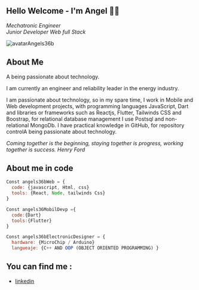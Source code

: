  ## Hello Welcome - I'm Angel :man_beard:
 *Mechatronic Engineer*  
 *Junior Developer Web full Stack*
 

![avatarAngels36b](https://user-images.githubusercontent.com/40722950/215373433-0024177a-5301-436d-a52d-cd4a451b08c9.png)

## About Me
A being passionate about technology.

I am currently an engineer and reliability leader in the energy industry.

I am passionate about technology, so in my spare time, I work in Mobile and Web development projects, with programming languages JavaScript, Dart and libraries or frameworks such as Reactjs, Flutter, Tailwinds CSS and Boostrap, for relational database management I use Postsql and non-relational MongoDb. I have practical knowledge in GitHub, for repository controlA being passionate about technology.

*Coming together is the beginning, staying together is progress, working together is success.*
*Henry Ford*


## About me in code 	

```js
Const angels36bWeb = {
  code: {javascript, Html, css}
  tools: {React, Node, tailwinds Css}
}

Const angels36MobilDevp ={
  code:{Dart}
  tools:{Flutter}
}

Const angels36bElectronicDesigner = {
  hardware: {MicroChip / Arduino}
  langueaje: {C++ AND OOP (OBJECT ORIENTED PROGRAMMING) }
```

## You can find me :
   - [linkedin](www.linkedin.com/in/angel-david-cantor-florez-ba3281105)

<!--
**angels36b/angels36b** is a ✨ _special_ ✨ repository because its `README.md` (this file) appears on your GitHub profile.

Here are some ideas to get you started:

- 🔭 I’m currently working on ...
- 🌱 I’m currently learning ...
- 👯 I’m looking to collaborate on ...
- 🤔 I’m looking for help with ...
- 💬 Ask me about ...
- 📫 How to reach me: ...
- 😄 Pronouns: ...
- ⚡ Fun fact: ...
-->
